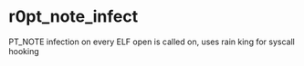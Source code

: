 # r0pt_note_infect
PT_NOTE infection on every ELF open is called on, uses rain king for syscall hooking
